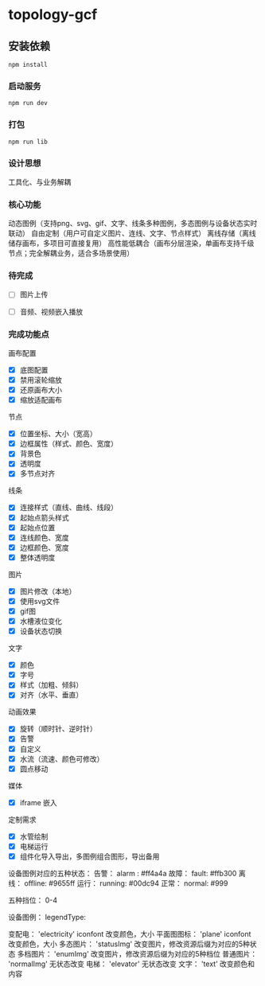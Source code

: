 # topology-gcf

## 安装依赖
```
npm install
```

### 启动服务
```
npm run dev
```

### 打包
```
npm run lib
```


### 设计思想
工具化、与业务解耦

### 核心功能
动态图例（支持png、svg、gif、文字、线条多种图例，多态图例与设备状态实时联动）
自由定制（用户可自定义图片、连线、文字、节点样式）
离线存储（离线储存画布，多项目可直接复用）
高性能低耦合（画布分层渲染，单画布支持千级节点；完全解耦业务，适合多场景使用）

### 待完成
- [ ] 图片上传
- [ ] 音频、视频嵌入播放



### 完成功能点

画布配置
- [x] 底图配置
- [x] 禁用滚轮缩放
- [x] 还原画布大小
- [x] 缩放适配画布

节点
- [x] 位置坐标、大小（宽高）
- [x] 边框属性（样式、颜色、宽度）
- [x] 背景色
- [x] 透明度
- [x] 多节点对齐

线条
- [x] 连接样式（直线、曲线、线段）
- [x] 起始点箭头样式
- [x] 起始点位置
- [x] 连线颜色、宽度
- [x] 边框颜色、宽度
- [x] 整体透明度

图片
- [x] 图片修改（本地）
- [x] 使用svg文件
- [x] gif图
- [x] 水槽液位变化
- [x] 设备状态切换

文字
- [x] 颜色
- [x] 字号
- [x] 样式（加粗、倾斜）
- [x] 对齐（水平、垂直）

动画效果
- [x] 旋转（顺时针、逆时针）
- [x] 告警
- [x] 自定义
- [x] 水流（流速、颜色可修改）
- [x] 圆点移动

媒体
- [x] iframe 嵌入

定制需求
- [x] 水管绘制
- [x] 电梯运行
- [x] 组件化导入导出，多图例组合图形，导出备用

设备图例对应的五种状态：
    告警： alarm : #ff4a4a
    故障： fault: #ffb300
    离线： offline: #9655ff
    运行： running: #00dc94
    正常： normal: #999

五种挡位： 0-4

设备图例：  legendType:

  变配电：    'electricity'     iconfont  改变颜色，大小
  平面图图标： 'plane'          iconfont  改变颜色，大小
  多态图片：   'statusImg'      改变图片，修改资源后缀为对应的5种状态
  多档图片：   'enumImg'        改变图片，修改资源后缀为对应的5种档位
  普通图片：   'normalImg'      无状态改变
  电梯：       'elevator'      无状态改变
  文字：       'text'           改变颜色和内容


